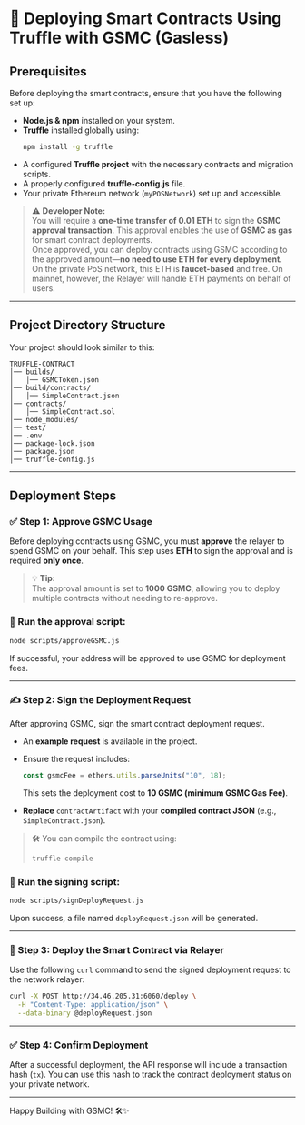 # 🚀 Deploying Smart Contracts Using Truffle with GSMC (Gasless)

## **Prerequisites**

Before deploying the smart contracts, ensure that you have the following set up:

- **Node.js & npm** installed on your system.
- **Truffle** installed globally using:
  ```sh
  npm install -g truffle
  ```
- A configured **Truffle project** with the necessary contracts and migration scripts.
- A properly configured **truffle-config.js** file.
- Your private Ethereum network (`myPOSNetwork`) set up and accessible.

> ⚠️ **Developer Note:**  
> You will require a **one-time transfer of 0.01 ETH** to sign the **GSMC approval transaction**. This approval enables the use of **GSMC as gas** for smart contract deployments.  
> Once approved, you can deploy contracts using GSMC according to the approved amount—**no need to use ETH for every deployment**.  
> On the private PoS network, this ETH is **faucet-based** and free. On mainnet, however, the Relayer will handle ETH payments on behalf of users.

---

## **Project Directory Structure**

Your project should look similar to this:

```
TRUFFLE-CONTRACT
│── builds/
│   │── GSMCToken.json
│── build/contracts/
│   │── SimpleContract.json
│── contracts/
│   │── SimpleContract.sol
│── node_modules/
│── test/
│── .env
│── package-lock.json
│── package.json
│── truffle-config.js
```

---

## **Deployment Steps**

### ✅ Step 1: Approve GSMC Usage

Before deploying contracts using GSMC, you must **approve** the relayer to spend GSMC on your behalf. This step uses **ETH** to sign the approval and is required **only once**.

> 💡 **Tip:**  
> The approval amount is set to **1000 GSMC**, allowing you to deploy multiple contracts without needing to re-approve.

### 🔧 Run the approval script:

```bash
node scripts/approveGSMC.js
```

If successful, your address will be approved to use GSMC for deployment fees.

---

### ✍️ Step 2: Sign the Deployment Request

After approving GSMC, sign the smart contract deployment request.

- An **example request** is available in the project.
- Ensure the request includes:

  ```js
  const gsmcFee = ethers.utils.parseUnits("10", 18);
  ```

  This sets the deployment cost to **10 GSMC (minimum GSMC Gas Fee)**.

- **Replace** `contractArtifact` with your **compiled contract JSON** (e.g., `SimpleContract.json`).

> 🛠️ You can compile the contract using:
>
> ```bash
> truffle compile
> ```

### 🔧 Run the signing script:

```bash
node scripts/signDeployRequest.js
```

Upon success, a file named `deployRequest.json` will be generated.

---

### 📡 Step 3: Deploy the Smart Contract via Relayer

Use the following `curl` command to send the signed deployment request to the network relayer:

```bash
curl -X POST http://34.46.205.31:6060/deploy \
  -H "Content-Type: application/json" \
  --data-binary @deployRequest.json
```

---

### ✅ Step 4: Confirm Deployment

After a successful deployment, the API response will include a transaction hash (`tx`). You can use this hash to track the contract deployment status on your private network.

---

Happy Building with GSMC! 🛠️✨
